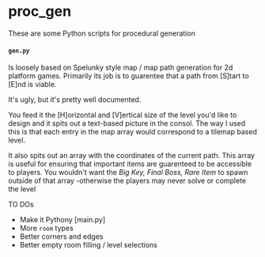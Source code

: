 # proc_gen


These are some Python scripts for procedural generation

#### `gen.py` 
Is loosely based on Spelunky style map / map path generation for 2d platform games. Primarily its job is to guarentee that a path from [S]tart to [E]nd is viable. 

It's ugly, but it's pretty well documented.

You feed it the [H]orizontal and [V]ertical size of the level you'd like to design and it spits out a text-based picture in the consol. The way I used this is that each entry in the map array would correspond to a tilemap based level. 

It also spits out an array with the coordinates of the current path. This array is useful for ensuring that important items are guarenteed to be accessible to players. You wouldn't want the *Big Key, Final Boss, Rare Item* to spawn outside of that array -otherwise the players may never solve or complete the level  

TO DOs

- Make it Pythony [main.py]
- More `room` types
- Better corners and edges
- Better empty room filling / level selections

